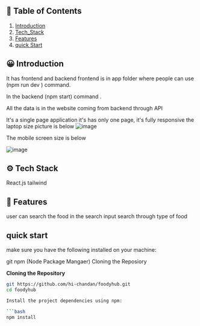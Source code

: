 ## 🧾 <a name="table"> Table of Contents </a>

1. [Introduction](#introduction)
2. [Tech_Stack](#tech-stack)
3. [Features](#feature)
4. [quick Start](#quick-start)

## <a name="introduction"> 😀 Introduction </a>

It has frontend and backend frontend is in app folder where people can use (npm run dev ) command.

In the backend (npm start) command .

All the data is in the website coming from backend through
API

It's a single page application it's has only one page,
it's fully responsive the laptop size picture is below
![image](https://github.com/hi-chandan/foodyhub/assets/125797501/43fa5060-9599-4b03-9e01-3b219726c6a9)

The mobile screen size is below

![image](https://github.com/hi-chandan/foodyhub/assets/125797501/f93d112d-e69e-45d5-a013-006618ed1616)

## <a name="tech-stack"> ⚙️ Tech Stack </a>

React.js
tailwind

## <a name="features">🔋 Features</a>

user can search the food in the search input
search through type of food

## <a name="#quick-start">quick start </a>

make sure you have the following installed on your machine:

git
npm (Node Package Mangaer)
Cloning the Reposiory

**Cloning the Repository**

````bash
git https://github.com/hi-chandan/foodyhub.git
cd foodyhub

Install the project dependencies using npm:

```bash
npm install
````

